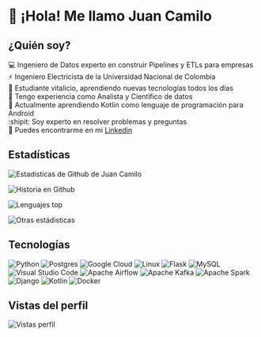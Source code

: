 # 👋 ¡Hola! Me llamo Juan Camilo

## ¿Quién soy?

💻 Ingeniero de Datos experto en construir Pipelines y ETLs para empresas<br/>
⚡ Ingeniero Electricista de la Universidad Nacional de Colombia<br/>
🔭 Estudiante vitalicio, aprendiendo nuevas tecnologías todos los días<br/>
🔦 Tengo experiencia como Analista y Científico de datos<br/>
📱 Actualmente aprendiendo Kotlin como lenguaje de programación para Android<br/>
:shipit: Soy experto en resolver problemas y preguntas<br/>
💼 Puedes encontrarme en mi [Linkedin](https://www.linkedin.com/in/juancjaramillot/)<br/>


## Estadísticas

![Estadísticas de Github de Juan Camilo](https://github-readme-stats.vercel.app/api?username=jucajata&count_private=true&show_icons=true&theme=radical&hide_rank=false)

![Historia en Github](http://github-profile-summary-cards.vercel.app/api/cards/profile-details?username=jucajata&theme=nightowl&hide_border=false)

![Lenguajes top](http://github-profile-summary-cards.vercel.app/api/cards/repos-per-language?username=jucajata&theme=nightowl)

![Otras estádisticas](https://github-readme-streak-stats.herokuapp.com/?user=jucajata&theme=nightowl&hide_border=true)

## Tecnologías

![Python](https://img.shields.io/badge/python-3670A0?style=for-the-badge&logo=python&logoColor=ffdd54) ![Postgres](https://img.shields.io/badge/postgres-%23316192.svg?style=for-the-badge&logo=postgresql&logoColor=white) ![Google Cloud](https://img.shields.io/badge/GoogleCloud-%234285F4.svg?style=for-the-badge&logo=google-cloud&logoColor=white) ![Linux](https://img.shields.io/badge/Linux-FCC624?style=for-the-badge&logo=linux&logoColor=black) ![Flask](https://img.shields.io/badge/flask-%23000.svg?style=for-the-badge&logo=flask&logoColor=white) ![MySQL](https://img.shields.io/badge/mysql-4479A1.svg?style=for-the-badge&logo=mysql&logoColor=white) ![Visual Studio Code](https://img.shields.io/badge/Visual%20Studio%20Code-0078d7.svg?style=for-the-badge&logo=visual-studio-code&logoColor=white) ![Apache Airflow](https://img.shields.io/badge/Apache%20Airflow-017CEE?style=for-the-badge&logo=Apache%20Airflow&logoColor=white) ![Apache Kafka](https://img.shields.io/badge/Apache%20Kafka-000?style=for-the-badge&logo=apachekafka) ![Apache Spark](https://img.shields.io/badge/Apache%20Spark-FDEE21?style=flat-square&logo=apachespark&logoColor=black) ![Django](https://img.shields.io/badge/django-%23092E20.svg?style=for-the-badge&logo=django&logoColor=white) ![Kotlin](https://img.shields.io/badge/kotlin-%237F52FF.svg?style=for-the-badge&logo=kotlin&logoColor=white) ![Docker](https://img.shields.io/badge/docker-%230db7ed.svg?style=for-the-badge&logo=docker&logoColor=white)

## Vistas del perfil
![Vistas perfil](https://komarev.com/ghpvc/?username=jucajata&amp;style=for-the-badge&amp;color=55acb7&amp;label=VISITANTES)